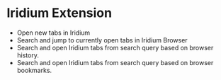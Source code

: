 # Iridium Extension

- Open new tabs in Iridium
- Search and jump to currently open tabs in Iridium Browser
- Search and open Iridium tabs from search query based on browser history.
- Search and open Iridium tabs from search query based on browser bookmarks.
